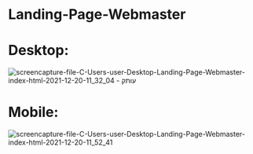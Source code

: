 # Landing-Page-Webmaster

# Desktop:
![‏‏screencapture-file-C-Users-user-Desktop-Landing-Page-Webmaster-index-html-2021-12-20-11_32_04 - עותק](https://user-images.githubusercontent.com/74673812/146747196-1b0a2110-6b9e-4976-8333-26348dd271e6.png)



# Mobile:
![screencapture-file-C-Users-user-Desktop-Landing-Page-Webmaster-index-html-2021-12-20-11_52_41](https://user-images.githubusercontent.com/74673812/146748082-ec59e840-3b53-4f22-b6c7-cb04593c779c.png)
